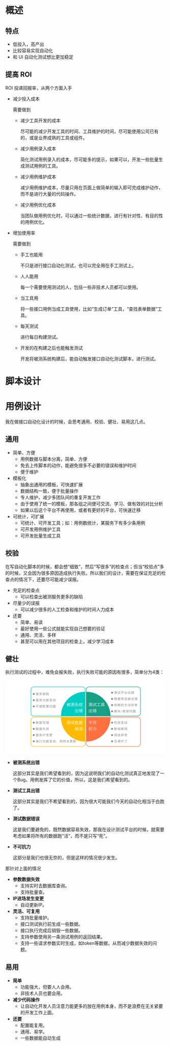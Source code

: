 # 概述

## 特点

- 低投入，高产出
- 比较容易实现自动化
- 和 UI 自动化测试想比更加稳定

## 提高 ROI

ROI 投递回报率，从两个方面入手

- 减少投入成本

  需要做到

  - 减少工具开发的成本

    尽可能的减少开发工具的时间、工具维护的时间，尽可能使用公司已有的，或是业界成熟的工具或组件。

  - 减少用例录入成本

    简化测试用例录入的成本，尽可能多的提示，如果可以，开发一些批量生成测试用例的工具。

  - 减少用例维护成本

    减少用例维护成本，尽量只用在页面上做简单的输入即可完成维护动作，而不是进行大量的代码操作。

  - 减少用例优化成本

    当团队做用例优化时，可以通过一些统计数据，进行有针对性、有目的性的用例优化。

- 增加使用率

  需要做到

  - 手工也能用

    不只是进行接口自动化测试，也可以完全用在手工测试上。

  - 人人能用

    每一个需要使用测试的人，包括一些非技术人员都可以使用。

  - 当工具用

    将一些接口用例当成工具使用，比如“生成订单”工具，“查找表单数据”工具。

  - 每天测试

    进行每日构建测试。

  - 开发的在构建之后也能触发测试

    开发将被测系统构建后，能自动触发接口自动化测试脚本，进行测试。

# 脚本设计

# 用例设计

我在做接口自动化设计的时候，会思考通用、校验、健壮、易用这几点。

## 通用

- 简单、方便
  - 用例数据与脚本分离，简单、方便
  - 免去上传脚本的动作，能避免很多不必要的错误和维护时间
  - 便于维护
- 模板化
  - 抽象出通用的模板，可快速扩展
  - 数据结构一致，便于批量操作
  - 专人维护，减少多团队间的重复开发工作
  - 由于使用了统一的模板，那各组之间便可交流、学习、做有效的对比分析
  - 如果以后这个平台不再使用，或者有更好的平台，可快速迁移
- 可统计，可扩展
  - 可统计、可开发工具；如：用例数统计，某服务下有多少条用例
  - 可开发用例维护工具
  - 可开发批量生成工具

## 校验

在写自动化脚本的时候，都会想“细致”，然后“写很多”的检查点；但当“校验点”多的时候，又会因为很多原因造成执行失败。所以我们的设计，需要在保证充足的检查点的情况下，还要尽可能减少误报。

- 充足的检查点
  - 可以检查出被测服务更多的缺陷
- 尽量少的误报
  - 可以减少很多的人工检查和维护的时间人力成本
- 还要
  - 简单、易读
  - 最好使用一些公式就能实现自己想要的验证
  - 通用、灵活、多样
  - 甚至可以用在其他项目的检查上，减少学习成本

## 健壮

执行测试的过程中，难免会报失败，执行失败可能的原因有很多，简单分为4类：

![img](..\img\c2e2a7e1.png)

- **被测系统出错**

  这部分其实是我们希望看到的，因为这说明我们的自动化测试真正地发现了一个Bug，用例发挥了它的价值，所以，这是我们希望看到的。

- **测试工具出错**

  这部分其实是我们不希望看到的，因为很大可能我们今天的自动化相当于白跑了。

- **测试数据错误**

  这是我们要避免的，既然数据容易失效，那我在设计测试平台的时候，就需要考虑如果将所有的数据跑“活”，而不是只写“死”。

- **不可抗力**

  这部分是我们也很无奈的，但是这样的情况很少发生。

那针对上面的情况

- **参数数据失效**
  - 支持实时去数据库查询。
  - 支持批量查。
- **IP进场发生变更**
  - 自动更新IP。
- **灵活、可复用**
  - 支持批量维护。
  - 接口测试执行前生成一些数据。
  - 接口执行完成后销毁一些数据。
  - 支持参数使用另一条测试用例的返回结果。
  - 支持一些请求参数实时生成，如token等数据，从而减少数据失效的问题。

## 易用

- **简单**
  - 功能强大，但要人人会用。
  - 非技术人员也要会用。
- **减少代码操作**
  - 让自动化开发人员注意力能更多的放在用例本身，而不是浪费在无关紧要的开发工作上面。
- **还要**
  - 配置能复用。
  - 通用、易学。
  - 一些数据能自动生成

